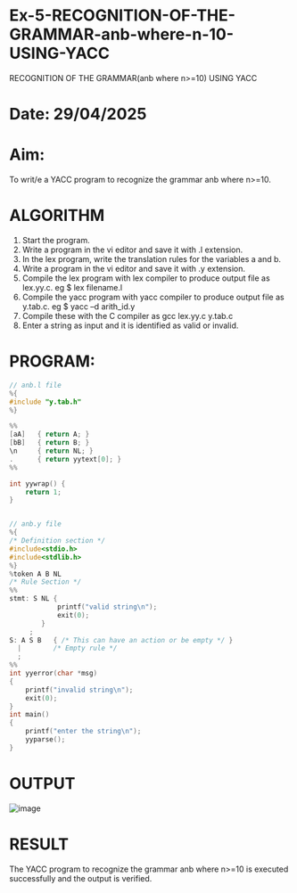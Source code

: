# Ex-5-RECOGNITION-OF-THE-GRAMMAR-anb-where-n-10-USING-YACC
RECOGNITION OF THE GRAMMAR(anb where n>=10) USING YACC
# Date: 29/04/2025
# Aim:
To writ/e a YACC program to recognize the grammar anb where n>=10.

# ALGORITHM
1.	Start the program.
2.	Write a program in the vi editor and save it with .l extension.
3.	In the lex program, write the translation rules for the variables a and b.
4.	Write a program in the vi editor and save it with .y extension.
5.	Compile the lex program with lex compiler to produce output file as lex.yy.c. eg $ lex filename.l
6.	Compile the yacc program with yacc compiler to produce output file as y.tab.c. eg $ yacc –d arith_id.y
7.	Compile these with the C compiler as gcc lex.yy.c y.tab.c
8.	Enter a string as input and it is identified as valid or invalid.
# PROGRAM:
```c
// anb.l file
%{
#include "y.tab.h"
%}

%%
[aA]   { return A; }
[bB]   { return B; }
\n     { return NL; }
.      { return yytext[0]; }
%%

int yywrap() {
    return 1;
}
```
```c

// anb.y file
%{
/* Definition section */
#include<stdio.h>
#include<stdlib.h>
%}
%token A B NL
/* Rule Section */
%%
stmt: S NL { 
            printf("valid string\n");
            exit(0); 
        }
     ;
S: A S B   { /* This can have an action or be empty */ }
  |        /* Empty rule */
  ;
%%
int yyerror(char *msg)
{
    printf("invalid string\n");
    exit(0);
}
int main()
{
    printf("enter the string\n");
    yyparse();
}
```
# OUTPUT

![image](https://github.com/user-attachments/assets/ea9c6347-e5eb-40b0-b0d3-5c1d940a85a8)

# RESULT
The YACC program to recognize the grammar anb where n>=10 is executed successfully and the output is verified.
